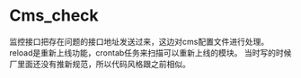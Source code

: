 # Cms_check
监控接口把存在问题的接口地址发送过来，这边对cms配置文件进行处理。
reload是重新上线功能，crontab任务来扫描可以重新上线的模块。
当时写的时候厂里面还没有推新规范，所以代码风格跟之前相似。
